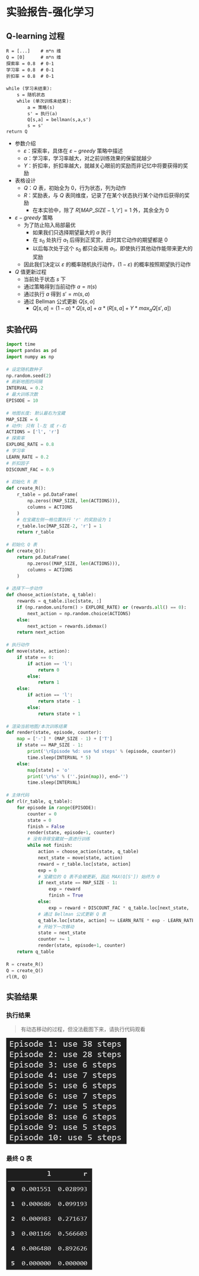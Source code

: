 # 实验报告-强化学习

## Q-learning 过程

```
R = [...]    # m*n 维
Q = [0]      # m*n 维
探索率 = 0.8  # 0-1
学习率 = 0.8  # 0-1
折扣率 = 0.8  # 0-1

while (学习未结束):
	s = 随机状态
	while (单次训练未结束):
		a = 策略(s)
		s' = 执行(a)
		Q[s,a] = bellman(s,a,s')
		s = s'
return Q
```

- 参数介绍
  - $\varepsilon$：探索率，具体在 $\varepsilon-greedy$ 策略中描述
  - $\alpha$：学习率，学习率越大，对之前训练效果的保留就越少
  - $\Upsilon$：折扣率，折扣率越大，就越关心眼前的奖励而非记忆中将要获得的奖励
- 表格设计
  - $Q$：$Q$ 表，初始全为 0，行为状态，列为动作
  - $R$：奖励表，与 $Q$ 表同维度，记录了在某个状态执行某个动作后获得的奖励
    - 在本实验中，除了 $R[MAP\_SIZE-1,'r']=1$ 外，其余全为 0
- $\varepsilon-greedy$ 策略
  - 为了防止陷入局部最优
    - 如果我们只选择期望最大的 $a$ 执行
    - 在 $s_0$ 处执行 $a_1$ 后得到正奖赏，此时其它动作的期望都是 0
    - 以后每次处于这个 $s_0$ 都只会采用 $a_1$，即使执行其他动作能带来更大的奖励
  - 因此我们决定以 $\varepsilon$ 的概率随机执行动作，$(1-\varepsilon)$ 的概率按照期望执行动作
- $Q$ 值更新过程
  - 当前处于状态 $s$ 下
  - 通过策略得到当前动作 $a=\pi(s)$
  - 通过执行 $a$ 得到 $s'=m(s,a)$
  - 通过 Bellman 公式更新 $Q[s,a]$
    - $Q[s,a]=(1-\alpha)*Q[s,a]+\alpha*(R[s,a]+\Upsilon*max_a Q[s',a])$

## 实验代码

```python
import time
import pandas as pd
import numpy as np

# 设定随机数种子
np.random.seed(2)
# 刷新地图的间隔
INTERVAL = 0.2
# 最大训练次数
EPISODE = 10

# 地图长度: 默认最右为宝藏
MAP_SIZE = 6
# 动作: 只有 l-左 或 r-右
ACTIONS = ['l', 'r']
# 探索率
EXPLORE_RATE = 0.8
# 学习率
LEARN_RATE = 0.2
# 折扣因子
DISCOUNT_FAC = 0.9

# 初始化 R 表
def create_R():
    r_table = pd.DataFrame(
        np.zeros((MAP_SIZE, len(ACTIONS))),
        columns = ACTIONS
    )
    # 在宝藏左侧一格位置执行 'r' 的奖励设为 1
    r_table.loc[MAP_SIZE-2, 'r'] = 1
    return r_table

# 初始化 Q 表
def create_Q():
    return pd.DataFrame(
        np.zeros((MAP_SIZE, len(ACTIONS))),
        columns = ACTIONS
    )

# 选择下一步动作
def choose_action(state, q_table):
    rewards = q_table.iloc[state, :]
    if (np.random.uniform() > EXPLORE_RATE) or (rewards.all() == 0):
        next_action = np.random.choice(ACTIONS)
    else:
        next_action = rewards.idxmax()
    return next_action

# 执行动作
def move(state, action):
    if state == 0:
        if action == 'l':
            return 0
        else:
            return 1
    else:
        if action == 'l':
            return state - 1
        else:
            return state + 1

# 渲染当前地图/本次训练结果
def render(state, episode, counter):
    map = ['-'] * (MAP_SIZE - 1) + ['T']
    if state == MAP_SIZE - 1:
        print('\rEpisode %d: use %d steps' % (episode, counter))
        time.sleep(INTERVAL * 5)
    else:
        map[state] = 'o'
        print('\r%s' % (''.join(map)), end='')
        time.sleep(INTERVAL)

# 主体代码
def rl(r_table, q_table):
    for episode in range(EPISODE):
        counter = 0
        state = 0
        finish = False
        render(state, episode+1, counter)
        # 没有寻得宝藏就一直进行训练
        while not finish:
            action = choose_action(state, q_table)
            next_state = move(state, action)
            reward = r_table.loc[state, action]
            exp = 0
            # 宝藏位的 Q 表不会被更新, 因此 MAX(Q[S']) 始终为 0
            if next_state == MAP_SIZE - 1:
                exp = reward
                finish = True
            else:
                exp = reward + DISCOUNT_FAC * q_table.loc[next_state, :].max()
            # 通过 Bellman 公式更新 Q 表
            q_table.loc[state, action] += LEARN_RATE * exp - LEARN_RATE * q_table.loc[state, action]
            # 开始下一次移动
            state = next_state
            counter += 1
            render(state, episode+1, counter)
    return q_table

R = create_R()
Q = create_Q()
rl(R, Q)
```

## 实验结果

### 执行结果

> 有动态移动的过程，但没法截图下来，请执行代码观看

![](./rl-res.png)

### 最终 Q 表

![](./rl-q-table.png)